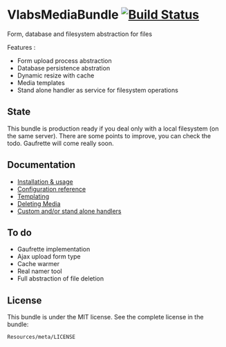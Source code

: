 VlabsMediaBundle         [![Build Status](https://secure.travis-ci.org/V-labs/VlabsMediaBundle.png?branch=master)](https://travis-ci.org/V-labs/VlabsMediaBundle)
================================================================================================================================================================

Form, database and filesystem abstraction for files

Features :
+   Form upload process abstraction
+   Database persistence abstration
+   Dynamic resize with cache
+   Media templates
+   Stand alone handler as service for filesystem operations


State
-----

This bundle is production ready if you deal only with a local filesystem (on the same server). There are some points to improve, you can check the todo. Gaufrette will come really soon.

Documentation
-------------

+   [Installation & usage](https://github.com/V-labs/VlabsMediaBundle/blob/master/Resources/doc/1-bundle-setup-and-usage.md)
+   [Configuration reference](https://github.com/V-labs/VlabsMediaBundle/blob/master/Resources/doc/2-configuration-reference.md)
+   [Templating](https://github.com/V-labs/VlabsMediaBundle/blob/master/Resources/doc/3-templating.md)
+   [Deleting Media](https://github.com/V-labs/VlabsMediaBundle/blob/master/Resources/doc/4-deleting-media.md)
+   [Custom and/or stand alone handlers](https://github.com/V-labs/VlabsMediaBundle/blob/master/Resources/doc/5-custom-stand-alone-handlers.md)

To do
-----

+   Gaufrette implementation
+   Ajax upload form type
+   Cache warmer
+   Real namer tool
+   Full abstraction of file deletion

License
-------

This bundle is under the MIT license. See the complete license in the bundle:

    Resources/meta/LICENSE